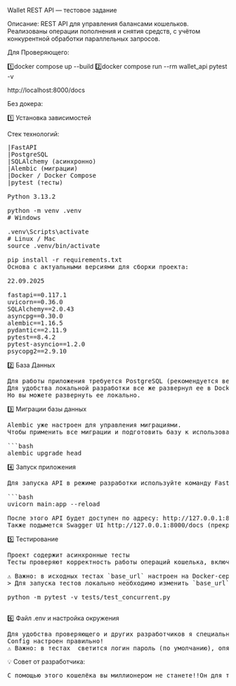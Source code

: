 Wallet REST API — тестовое задание

Описание:
REST API для управления балансами кошельков.
Реализованы операции пополнения и снятия средств, с учётом конкурентной обработки параллельных запросов.

Для Проверяющего:

1️⃣docker compose up --build
2️⃣docker compose run --rm wallet_api pytest -v

http://localhost:8000/docs



Без докера:

1️⃣ Установка зависимостей

Стек технологий:
<pre>
|FastAPI
|PostgreSQL
|SQLAlchemy (асинхронно)
|Alembic (миграции)
|Docker / Docker Compose
|pytest (тесты)

Python 3.13.2

python -m venv .venv
# Windows

.venv\Scripts\activate
# Linux / Mac
source .venv/bin/activate

pip install -r requirements.txt
Основа с актуальными версиями для сборки проекта:

22.09.2025

fastapi==0.117.1
uvicorn==0.36.0
SQLAlchemy==2.0.43
asyncpg==0.30.0
alembic==1.16.5
pydantic==2.11.9
pytest==8.4.2
pytest-asyncio==1.2.0
psycopg2==2.9.10
</pre>
2️⃣ База Данных

<pre>
Для работы приложения требуется PostgreSQL (рекомендуется версия 15 и выше).  
Для удобства локальной разработки все же развернул ее в Docker.
Но вы можете развернуть ее локально.
</pre>

3️⃣ Миграции базы данных

<pre>
Alembic уже настроен для управления миграциями.  
Чтобы применить все миграции и подготовить базу к использованию, достаточно выполнить:

```bash
alembic upgrade head
</pre>

4️⃣ Запуск приложения
<pre>
Для запуска API в режиме разработки используйте команду FastAPI с Uvicorn:

```bash
uvicorn main:app --reload

После этого API будет доступен по адресу: http://127.0.0.1:8000
Также подымется Swagger UI http://127.0.0.1:8000/docs (прекрасная вещь!)
</pre>

5️⃣ Тестирование
<pre>
Проект содержит асинхронные тесты   
Тесты проверяют корректность работы операций кошелька, включая конкурентные запросы.

⚠️ Важно: в исходных тестах `base_url` настроен на Docker-сервис `wallet_api:8000`.  
> Для запуска тестов локально необходимо изменить `base_url` на `http://127.0.0.1:8000`:

python -m pytest -v tests/test_concurrent.py

</pre>

6️⃣ Файл .env и настройка окружения
<pre>
Для удобства проверяющего и других разработчиков я специально залил .env с параметрами проекта.
Сonfig настроен правильно! 
⚠️ Важно: в тестах  светится логин пароль (по умолчанию), опять же это сделано для удобства проверяющего.
</pre>
💡 Совет от разработчика:
<pre>
С помощью этого кошелёка вы миллионером не станете!!Он для теста, реальный счёт не пополняется 😉
</pre>